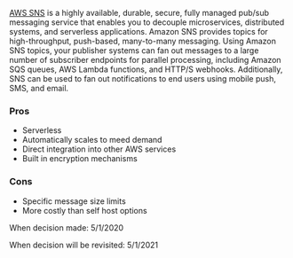[AWS SNS](https://aws.amazon.com/sns/?whats-new-cards.sort-by=item.additionalFields.postDateTime&whats-new-cards.sort-order=desc) is a highly available, durable, secure, fully managed pub/sub messaging service that enables you to decouple microservices, distributed systems, and serverless applications. Amazon SNS provides topics for high-throughput, push-based, many-to-many messaging. Using Amazon SNS topics, your publisher systems can fan out messages to a large number of subscriber endpoints for parallel processing, including Amazon SQS queues, AWS Lambda functions, and HTTP/S webhooks. Additionally, SNS can be used to fan out notifications to end users using mobile push, SMS, and email. 


### Pros
* Serverless
* Automatically scales to meed demand
* Direct integration into other AWS services
* Built in encryption mechanisms

### Cons
* Specific message size limits
* More costly than self host options

When decision made: 5/1/2020

When decision will be revisited: 5/1/2021